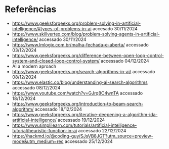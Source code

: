 # Referências

- https://www.geeksforgeeks.org/problem-solving-in-artificial-intelligence/#types-of-problems-in-ai accesado 30/11/2024
- https://www.skillvertex.com/blog/problem-solving-agents-in-artificial-intelligence/ accessado 30/11/2024
- https://www.lmlogix.com.br/malha-fechada-e-aberta/ accessado 03/12/2024
- https://www.geeksforgeeks.org/difference-between-open-loop-control-system-and-closed-loop-control-system/ accessado 04/12/2024
- AI a modern aproach
- https://www.geeksforgeeks.org/search-algorithms-in-ai/ accessado 08/12/2024
- https://www.elastic.co/blog/understanding-ai-search-algorithms accessado 08/12/2024
- https://www.youtube.com/watch?v=GJrq8C4wnTA accessado 18/12/2024
- https://www.geeksforgeeks.org/introduction-to-beam-search-algorithm/ accessado 18/12/2024
- https://www.geeksforgeeks.org/iterative-deepening-a-algorithm-ida-artificial-intelligence/ accessado 19/12/2024
- https://www.simplilearn.com/tutorials/artificial-intelligence-tutorial/heuristic-function-in-ai accessado 22/12/2024
- https://hackmd.io/@coding-guy/SJsVB8JGT?utm_source=preview-mode&utm_medium=rec accessado 25/12/2024